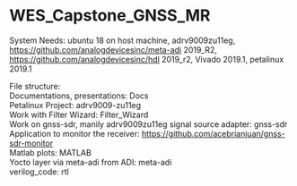 # WES_Capstone_GNSS_MR

System Needs: ubuntu 18 on host machine, adrv9009zu11eg, https://github.com/analogdevicesinc/meta-adi 2019_R2, https://github.com/analogdevicesinc/hdl 2019_r2, Vivado 2019.1, petalinux 2019.1

File structure: <br />
Documentations, presentations: Docs <br />
Petalinux Project: adrv9009-zu11eg <br />
Work with Filter Wizard: Filter_Wizard  <br />
Work on gnss-sdr, manily adrv9009zu11eg signal source adapter: gnss-sdr  <br />
Application to monitor the receiver: https://github.com/acebrianjuan/gnss-sdr-monitor  <br />
Matlab plots: MATLAB  <br />
Yocto layer via meta-adi from ADI: meta-adi <br />
verilog_code: rtl <br />
